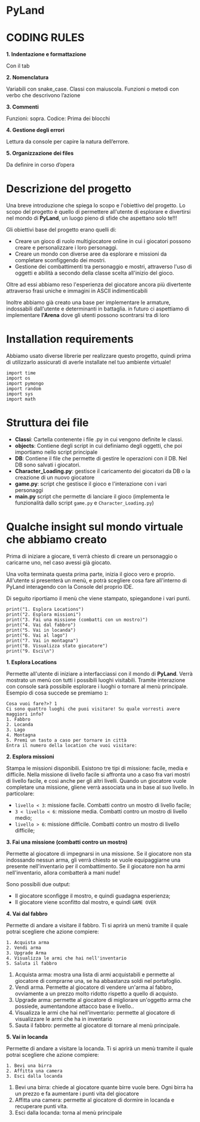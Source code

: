 # PyLand


# CODING RULES

  
**1. Indentazione e formattazione**

Con il tab

  

**2. Nomenclatura**

Variabili con snake_case. Classi con maiuscola. Funzioni o metodi con verbo che descrivono l’azione

  

**3. Commenti**

Funzioni: sopra.
Codice: Prima dei blocchi

  

**4. Gestione degli errori**

Lettura da console per capire la natura dell’errore.

  

**5. Organizzazione dei files**

Da definire in corso d’opera


# Descrizione del progetto

Una breve introduzione che spiega lo scopo e l'obiettivo del progetto.
Lo scopo del progetto è quello di permettere all'utente di esplorare e divertirsi nel mondo di **PyLand**, un luogo pieno di sfide che aspettano solo te!!!

Gli obiettivi base del progetto erano quelli di:
- Creare  un gioco di ruolo multigiocatore online in cui i giocatori possono creare e personalizzare i loro personaggi.
- Creare un mondo con diverse aree da esplorare e missioni da completare sconfiggendo dei mostri.
- Gestione dei combattimenti tra personaggio e mostri, attraverso l'uso di oggetti e abilità a secondo della classe scelta all'inizio del gioco.

Oltre ad essi abbiamo reso l'esperienza del giocatore ancora più divertente attraverso frasi uniche e immagini in ASCII indimenticabili

Inoltre abbiamo già creato una base per implementare le armature, indossabili dall'utente e determinanti in battaglia. in futuro ci aspettiamo di implementare **l'Arena** dove gli utenti possono scontrarsi tra di loro 

# Installation requirements
Abbiamo usato diverse librerie per realizzare questo progetto, quindi prima di utilizzarlo assicurati di averle installate nel tuo ambiente virtuale!

    import time
    import os
    import pymongo
    import random
    import sys
    import math

# Struttura dei file

* **Classi**: Cartella contenente i file .py in cui vengono definite le classi.
* **objects**: Contiene degli script in cui definiamo degli oggetti, che poi importiamo nello script principale
* **DB**: Contiene il file che permette di gestire le operazioni con il DB. Nel DB sono salvati i giocatori.
* **Character_Loading.py**: gestisce il caricamento dei giocatori da DB o la creazione di un nuovo giocatore
* **game.py**: script che gestisce il gioco e l'interazione con i vari personaggi
* **main.py** script che permette di lanciare il gioco (implementa le funzionalità dallo script `game.py` e `Character_Loading.py`)


# Qualche insight sul mondo virtuale che abbiamo creato

Prima di iniziare a giocare, ti verrà chiesto di creare un personaggio o caricarne uno, nel caso avessi già giocato.

Una volta terminata questa prima parte, inizia il gioco vero e proprio. All'utente si presenterà un menù, e potrà scegliere cosa fare all'interno di PyLand interagendo con la Console del proprio IDE.

Di seguito riportiamo il menù che viene stampato, spiegandone i vari punti.

    print("1. Esplora Locations")  
    print("2. Esplora missioni")  
    print("3. Fai una missione (combatti con un mostro)")  
    print("4. Vai dal fabbro")  
    print("5. Vai in locanda")  
    print("6. Vai al lago")  
    print("7. Vai in montagna")  
    print("8. Visualizza stato giocatore")  
    print("9. Esci\n")



**1. Esplora Locations**

Permette all'utente di iniziare a interfacciassi con il mondo di **PyLand**.
Verrà mostrato un menù con tutti i possibili luoghi visitabili. Tramite interazione con console sarà possibile esplorare i luoghi o tornare al menù principale.
Esempio di cosa succede se premiamo `1`:

    Cosa vuoi fare?>? 1
    Ci sono quattro luoghi che puoi visitare! Su quale vorresti avere maggiori info?
    1. Fabbro
    2. Locanda
    3. Lago
    4. Montagna
    5. Premi un tasto a caso per tornare in città
    Entra il numero della location che vuoi visitare: 

**2. Esplora missioni**

Stampa le missioni disponibili. Esistono tre tipi di missione: facile, media e difficile. Nella missione di livello facile si affronta uno a caso fra vari mostri di livello facile, e così anche per gli altri livelli. Quando un giocatore vuole completare una missione, gliene verrà associata una in base al suo livello. In particolare:

* `livello < 3`: missione facile. Combatti contro un mostro di livello facile;
* `3 < livello < 6`: missione media. Combatti contro un mostro di livello medio;
* `livello > 6`: missione difficile. Combatti contro un mostro di livello difficile;

**3. Fai una missione (combatti contro un mostro)**

Permette al giocatore di impegnarsi in una missione. Se il giocatore non sta indossando nessun arma, gli verrà chiesto se vuole equipaggiarne una presente nell'inventario per il combattimento. Se il giocatore non ha armi nell'inventario, allora combatterà a mani nude!

Sono possibili due output:
* Il giocatore sconfigge il mostro, e quindi guadagna esperienza;
* Il giocatore viene sconfitto dal mostro, e quindi `GAME OVER`

**4. Vai dal fabbro** 

Permette di andare a visitare il fabbro. Ti si aprirà un menù tramite il quale potrai scegliere che azione compiere:

    1. Acquista arma
    2. Vendi arma
    3. Upgrade Arma
    4. Visualizza le armi che hai nell'inventario
    5. Saluta il fabbro

1. Acquista arma: mostra una lista di armi acquistabili e permette al giocatore di comprarne una, se ha abbastanza soldi nel portafoglio. 
2. Vendi arma. Permette al giocatore di vendere un'arma al fabbro, ovviamente a un prezzo molto ridotto rispetto a quello di acquisto.
3. Upgrade arma: permette al giocatore di migliorare un'oggetto arma che possiede, aumentandone attacco base e livello..
4. Visualizza le armi che hai nell'inventario: permette al giocatore di visualizzare le armi che ha in inventario
5. Sauta il fabbro: permette al giocatore di tornare al menù principale.

**5. Vai in locanda**

Permette di andare a visitare la locanda. Ti si aprirà un menù tramite il quale potrai scegliere che azione compiere:

    1. Bevi una birra
    2. Affitta una camera
    3. Esci dalla locanda

1. Bevi una birra: chiede al giocatore quante birre vuole bere. Ogni birra ha un prezzo e fa aumentare i punti vita del giocatore
2. Affitta una camera: permette al giocatore di dormire in locanda e recuperare punti vita.
3. Esci dalla locanda: torna al menù principale

